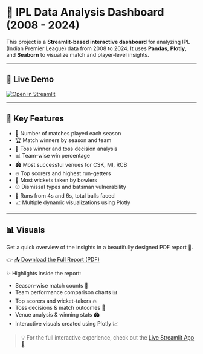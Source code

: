 # 🏏 IPL Data Analysis Dashboard (2008 - 2024)

This project is a **Streamlit-based interactive dashboard** for analyzing IPL (Indian Premier League) data from 2008 to 2024. It uses **Pandas**, **Plotly**, and **Seaborn** to visualize match and player-level insights.

---
## 🚀 Live Demo

[![Open in Streamlit](https://static.streamlit.io/badges/streamlit_badge_black_white.svg)](https://ipl-2008-2024-dataset-analysis-xbagnkxaixuwwc9qon2hvb.streamlit.app/)

---
## 📌 Key Features

- 📅 Number of matches played each season  
- 🏆 Match winners by season and team  
- 🎯 Toss winner and toss decision analysis  
- 📊 Team-wise win percentage  
- 🏟️ Most successful venues for CSK, MI, RCB  
- 🔥 Top scorers and highest run-getters  
- 🎯 Most wickets taken by bowlers  
- ⚾ Dismissal types and batsman vulnerability  
- 🚀 Runs from 4s and 6s, total balls faced  
- 📈 Multiple dynamic visualizations using Plotly

---
## 📊 Visuals

Get a quick overview of the insights in a beautifully designed PDF report 📄.

👉 [📥 Download the Full Report (PDF)](./IPL%20project%20pdf.pdf)

✨ Highlights inside the report:
- Season-wise match counts 📅  
- Team performance comparison charts 📊  
- Top scorers and wicket-takers 🔥  
- Toss decisions & match outcomes 🎯  
- Venue analysis & winning stats 🏟️  
- Interactive visuals created using Plotly 📈  

> 💡 For the full interactive experience, check out the [Live Streamlit App 🚀](https://ipl-2008-2024-dataset-analysis-xbagnkxaixuwwc9qon2hvb.streamlit.app/)

